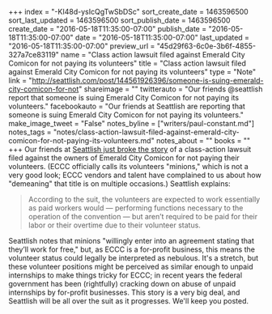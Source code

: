 +++
index = "-KI48d-ysIcQgTwSbDSc"
sort_create_date = 1463596500
sort_last_updated = 1463596500
sort_publish_date = 1463596500
create_date = "2016-05-18T11:35:00-07:00"
publish_date = "2016-05-18T11:35:00-07:00"
date = "2016-05-18T11:35:00-07:00"
last_updated = "2016-05-18T11:35:00-07:00"
preview_url = "45d29f63-6c0e-3b6f-4855-327a7ce83119"
name = "Class action lawsuit filed against Emerald City Comicon for not paying its volunteers"
title = "Class action lawsuit filed against Emerald City Comicon for not paying its volunteers"
type = "Note"
link = "http://seattlish.com/post/144561926396/someone-is-suing-emerald-city-comicon-for-not"
shareimage = ""
twitterauto = "Our friends @seattlish report that someone is suing Emerald City Comicon for not paying its volunteers."
facebookauto = "Our friends at Seattlish are reporting that someone is suing Emerald City Comicon for not paying its volunteers."
make_image_tweet = "False"
notes_byline = ["writers/paul-constant.md"]
notes_tags = "notes/class-action-lawsuit-filed-against-emerald-city-comicon-for-not-paying-its-volunteers.md"
notes_about = ""
books = ""
+++
Our friends at [Seattlish just broke the story](http://seattlish.com/post/144561926396/someone-is-suing-emerald-city-comicon-for-not) of a class-action lawsuit filed against the owners of Emerald City Comicon for not paying their volunteers. (ECCC officially calls its volunteers "minions," which is not a very good look; ECCC vendors and talent have complained to us about how "demeaning" that title is on multiple occasions.) Seattlish explains:

<blockquote>According to the suit, the volunteers are expected to work essentially as paid workers would — performing functions necessary to the operation of the convention — but aren’t required to be paid for their labor or their overtime due to their volunteer status.</blockquote>

Seattlish notes that minions "willingly enter into an agreement stating that they’ll work for free," but, as ECCC is a for-profit business, this means the volunteer status could legally be interpreted as nebulous. It's a stretch, but these volunteer positions might be perceived as similar enough to unpaid internships to make things tricky for ECCC; in recent years the federal government has been (rightfully) cracking down on abuse of unpaid internships by for-profit businesses. This story is a very big deal, and Seattlish will be all over the suit as it progresses. We'll keep you posted.